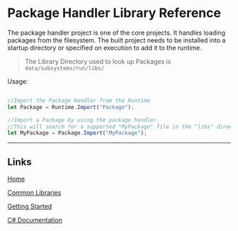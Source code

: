 # Package Handler Library Reference

The package handler project is one of the core projects.
It handles loading packages from the filesystem.
The built project needs to be installed into a startup directory or specified on execution to add it to the runtime.

> The Library Directory used to look up Packages is `data/subsystems/run/libs/`

Usage:
```js

//Import the Package Handler from the Runtime
let Package = Runtime.Import("Package");

//Import a Package by using the package handler.
//This will search for a supported "MyPackage" file in the "libs" directory.
let MyPackage = Package.Import("MyPackage");

```

___

## Links

[Home](https://bytechkr.github.io/BadScript2/)

[Common Libraries](./Readme.md)

[Getting Started](https://bytechkr.github.io/BadScript2/GettingStarted.html)

[C# Documentation](https://bytechkr.github.io/BadScript2/reference/index.html)